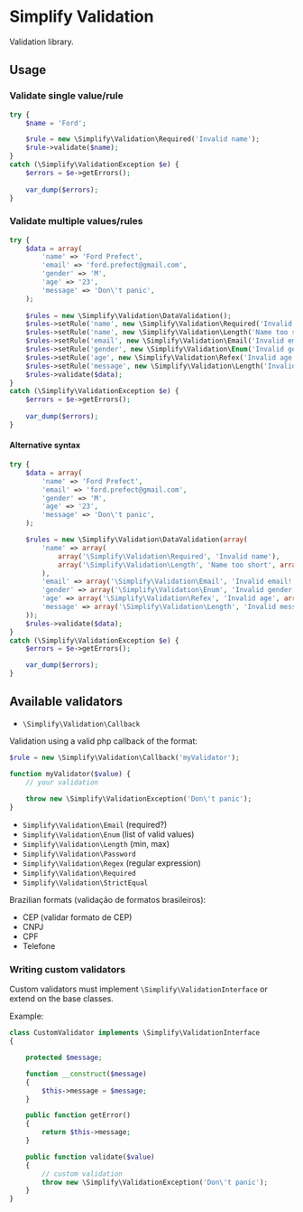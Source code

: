 # Simplify Validation

Validation library.

## Usage

### Validate single value/rule

```php
try {
	$name = 'Ford';

	$rule = new \Simplify\Validation\Required('Invalid name');
	$rule->validate($name);
}
catch (\Simplify\ValidationException $e) {
	$errors = $e->getErrors();
		
	var_dump($errors);
}
```

### Validate multiple values/rules

```php
try {
	$data = array(
		'name' => 'Ford Prefect',
		'email' => 'ford.prefect@gmail.com',
		'gender' => 'M',
		'age' => '23',
		'message' => 'Don\'t panic', 
	);
		
	$rules = new \Simplify\Validation\DataValidation();
	$rules->setRule('name', new \Simplify\Validation\Required('Invalid name'));
	$rules->setRule('name', new \Simplify\Validation\Length('Name too short', 3));
	$rules->setRule('email', new \Simplify\Validation\Email('Invalid email!'));
	$rules->setRule('gender', new \Simplify\Validation\Enum('Invalid gender!', array('M', 'F')));
	$rules->setRule('age', new \Simplify\Validation\Refex('Invalid age', '/^\d{2}$/'));
	$rules->setRule('message', new \Simplify\Validation\Length('Invalid message', 1, 255));
	$rules->validate($data);
}
catch (\Simplify\ValidationException $e) {
	$errors = $e->getErrors();
	
	var_dump($errors);
}
```

#### Alternative syntax

```php
try {
    $data = array(
        'name' => 'Ford Prefect',
        'email' => 'ford.prefect@gmail.com',
        'gender' => 'M',
        'age' => '23',
        'message' => 'Don\'t panic',
    );

    $rules = new \Simplify\Validation\DataValidation(array(
        'name' => array(
            array('\Simplify\Validation\Required', 'Invalid name'),
            array('\Simplify\Validation\Length', 'Name too short', array('min' => 3))
        ),
        'email' => array('\Simplify\Validation\Email', 'Invalid email!'),
        'gender' => array('\Simplify\Validation\Enum', 'Invalid gender!', array('enum' => array('M', 'F'))),
        'age' => array('\Simplify\Validation\Refex', 'Invalid age', array('regex' => '/^\d{2}$/')),
        'message' => array('\Simplify\Validation\Length', 'Invalid message', array('min' => 1, 'max' => 255)),
    ));
    $rules->validate($data);
}
catch (\Simplify\ValidationException $e) {
    $errors = $e->getErrors();

    var_dump($errors);
}
```

## Available validators

* `\Simplify\Validation\Callback`

Validation using a valid php callback of the format:

```php
$rule = new \Simplify\Validation\Callback('myValidator');

function myValidator($value) {
	// your validation
		
	throw new \Simplify\ValidationException('Don\'t panic');
}
```

* `Simplify\Validation\Email` (required?)
* `Simplify\Validation\Enum` (list of valid values)
* `Simplify\Validation\Length` (min, max)
* `Simplify\Validation\Password`
* `Simplify\Validation\Regex` (regular expression)
* `Simplify\Validation\Required`
* `Simplify\Validation\StrictEqual`

Brazilian formats (validação de formatos brasileiros):

* CEP (validar formato de CEP)
* CNPJ
* CPF
* Telefone

### Writing custom validators

Custom validators must implement `\Simplify\ValidationInterface` or extend on the base classes.

Example:

```php
class CustomValidator implements \Simplify\ValidationInterface
{

	protected $message;

	function __construct($message)
	{
		$this->message = $message;
	}

	public function getError()
	{
		return $this->message;
	}

	public function validate($value)
	{
		// custom validation
		throw new \Simplify\ValidationException('Don\'t panic');
	}
}
```
